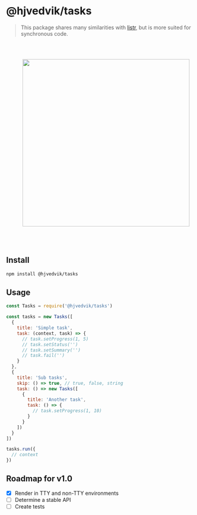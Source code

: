 # @hjvedvik/tasks

> This package shares many similarities with [listr](https://github.com/SamVerschueren/listr), but is more suited for synchronous code.

<pre>
  <p align="center">
    <img width="450" src="https://raw.githubusercontent.com/hjvedvik/tasks/master/art/terminal.svg">
  </p>
</pre>

## Install

```sh
npm install @hjvedvik/tasks
```

## Usage

```js
const Tasks = require('@hjvedvik/tasks')

const tasks = new Tasks([
  {
    title: 'Simple task',
    task: (context, task) => {
      // task.setProgress(1, 5)
      // task.setStatus('')
      // task.setSummary('')
      // task.fail('')
    }
  },
  {
    title: 'Sub tasks',
    skip: () => true, // true, false, string
    task: () => new Tasks([
      {
        title: 'Another task',
        task: () => {
          // task.setProgress(1, 10)
        }
      }
    ])
  }
])

tasks.run({
  // context
})
```

## Roadmap for v1.0

- [x] Render in TTY and non-TTY environments
- [ ] Determine a stable API
- [ ] Create tests
